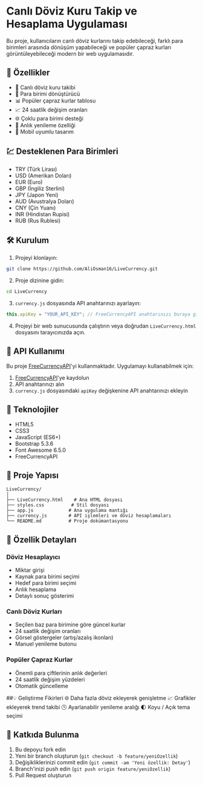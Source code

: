 
# Canlı Döviz Kuru Takip ve Hesaplama Uygulaması

Bu proje, kullanıcıların canlı döviz kurlarını takip edebileceği, farklı para birimleri arasında dönüşüm yapabileceği ve popüler çapraz kurları görüntüleyebileceği modern bir web uygulamasıdır.

## 🌟 Özellikler

- 💱 Canlı döviz kuru takibi
- 🔄 Para birimi dönüştürücü
- 📊 Popüler çapraz kurlar tablosu
- 📈 24 saatlik değişim oranları
- 🌐 Çoklu para birimi desteği
- 🔄 Anlık yenileme özelliği
- 📱 Mobil uyumlu tasarım

## 💹 Desteklenen Para Birimleri

- TRY (Türk Lirası)
- USD (Amerikan Doları)
- EUR (Euro)
- GBP (İngiliz Sterlini)
- JPY (Japon Yeni)
- AUD (Avustralya Doları)
- CNY (Çin Yuanı)
- INR (Hindistan Rupisi)
- RUB (Rus Rublesi)

## 🛠️ Kurulum

1. Projeyi klonlayın:
```bash
git clone https://github.com/AliOsman16/LiveCurrency.git
```

2. Proje dizinine gidin:
```bash
cd LiveCurrency
```

3. `currency.js` dosyasında API anahtarınızı ayarlayın:
```javascript
this.apiKey = "YOUR_API_KEY"; // FreeCurrencyAPI anahtarınızı buraya girin
```

4. Projeyi bir web sunucusunda çalıştırın veya doğrudan `LiveCurrency.html` dosyasını tarayıcınızda açın.

## 📌 API Kullanımı

Bu proje [FreeCurrencyAPI](https://freecurrencyapi.com/)'yi kullanmaktadır. Uygulamayı kullanabilmek için:

1. [FreeCurrencyAPI](https://freecurrencyapi.com/)'ye kaydolun
2. API anahtarınızı alın
3. `currency.js` dosyasındaki `apiKey` değişkenine API anahtarınızı ekleyin

## 🔧 Teknolojiler

- HTML5
- CSS3
- JavaScript (ES6+)
- Bootstrap 5.3.6
- Font Awesome 6.5.0
- FreeCurrencyAPI

## 📁 Proje Yapısı

```
LiveCurrency/
│
├── LiveCurrency.html    # Ana HTML dosyası
├── styles.css          # Stil dosyası
├── app.js             # Ana uygulama mantığı
├── currency.js        # API işlemleri ve döviz hesaplamaları
└── README.md          # Proje dokümantasyonu
```

## 🚀 Özellik Detayları

### Döviz Hesaplayıcı
- Miktar girişi
- Kaynak para birimi seçimi
- Hedef para birimi seçimi
- Anlık hesaplama
- Detaylı sonuç gösterimi

### Canlı Döviz Kurları
- Seçilen baz para birimine göre güncel kurlar
- 24 saatlik değişim oranları
- Görsel göstergeler (artış/azalış ikonları)
- Manuel yenileme butonu

### Popüler Çapraz Kurlar
- Önemli para çiftlerinin anlık değerleri
- 24 saatlik değişim yüzdeleri
- Otomatik güncelleme

##💡 Geliştirme Fikirleri
  🌐 Daha fazla döviz ekleyerek genişletme
  📈 Grafikler ekleyerek trend takibi
  🕒 Ayarlanabilir yenileme aralığı
  🌓 Koyu / Açık tema seçimi

## 🤝 Katkıda Bulunma

1. Bu depoyu fork edin
2. Yeni bir branch oluşturun (`git checkout -b feature/yeniOzellik`)
3. Değişikliklerinizi commit edin (`git commit -am 'Yeni özellik: Detay'`)
4. Branch'inizi push edin (`git push origin feature/yeniOzellik`)
5. Pull Request oluşturun

